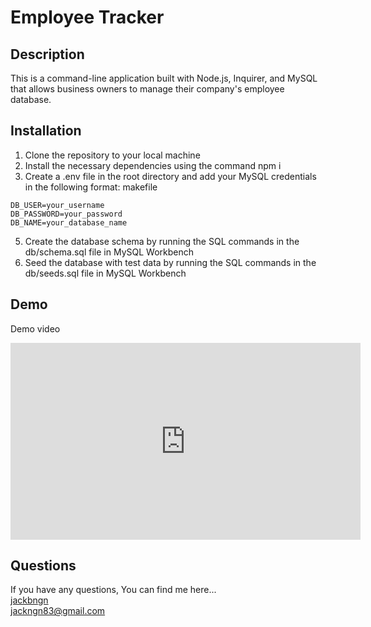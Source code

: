 # Employee Tracker

## Description

This is a command-line application built with Node.js, Inquirer, and MySQL that allows business owners to manage their company's employee database.

## Installation

1. Clone the repository to your local machine
2. Install the necessary dependencies using the command npm i
3. Create a .env file in the root directory and add your MySQL credentials in the following format:
   makefile

```
DB_USER=your_username
DB_PASSWORD=your_password
DB_NAME=your_database_name
```

5. Create the database schema by running the SQL commands in the db/schema.sql file in MySQL Workbench
6. Seed the database with test data by running the SQL commands in the db/seeds.sql file in MySQL Workbench

## Demo

Demo video

<iframe width="560" height="315" src="https://www.youtube.com/watch?v=kufGeEIQr2c" frameborder="0" allowfullscreen></iframe>

## Questions

If you have any questions, You can find me here... <br>
[jackbngn](https://github.com/jackbngn) <br>
jackngn83@gmail.com
